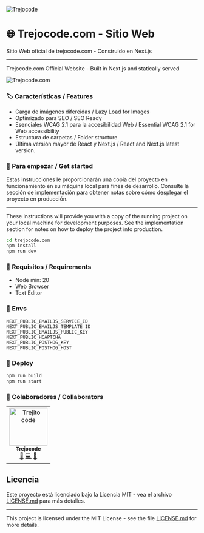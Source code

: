 ![Trejocode](https://res.cloudinary.com/trejocode/image/upload/v1586298449/Trejocode/logo_t0otlj.png)

# 🌐 Trejocode.com - Sitio Web

Sitio Web oficial de trejocode.com - Construido en Next.js

---

Trejocode.com Official Website - Built in Next.js and statically served

![Trejocode.com](https://user-images.githubusercontent.com/16879799/201750505-f7007f4a-b977-4bfb-867e-2697b555ea56.png)

### 🏷️ Características / Features

- Carga de imágenes difereidas / Lazy Load for Images
- Optimizado para SEO / SEO Ready
- Esenciales WCAG 2.1 para la accesibilidad Web / Essential WCAG 2.1 for Web accessibility
- Estructura de carpetas / Folder structure
- Última versión mayor de React y Next.js / React and Next.js latest version.

### 🚀 Para empezar / Get started

Estas instrucciones le proporcionarán una copia del proyecto en funcionamiento en su máquina local para fines de desarrollo. Consulte la sección de implementación para obtener notas sobre cómo desplegar el proyecto en producción.

---

These instructions will provide you with a copy of the running project on your local machine for development purposes. See the implementation section for notes on how to deploy the project into production.

```bash
cd trejocode.com
npm install
npm run dev
```

### 📐 Requisitos / Requirements

- Node min: 20
- Web Browser
- Text Editor

### 📄 Envs

```
NEXT_PUBLIC_EMAILJS_SERVICE_ID
NEXT_PUBLIC_EMAILJS_TEMPLATE_ID
NEXT_PUBLIC_EMAILJS_PUBLIC_KEY
NEXT_PUBLIC_HCAPTCHA
NEXT_PUBLIC_POSTHOG_KEY
NEXT_PUBLIC_POSTHOG_HOST
```

### 🚀 Deploy

```bash
npm run build
npm run start
```

### 🤝 Colaboradores / Collaborators

<table>
  <tr>
    <td align="center"><a href="https://www.trejocode.com"><img src="https://avatars1.githubusercontent.com/u/16879799?s=460&u=eb7ea04180a48e1069862102426992cd591df9cc&v=4" width="100px;" alt="Trejito code"/><br /><sub><b>Trejocode</b></sub></a><br /><a href="https://github.com/TrejoCode/upqroo/commits?author=TrejoCode" title="Design">🎨</a> <a href="#" title="Code">💻</a> <a href="#" title="Project Management">📆</a></td>
  </tr>
</table>

## Licencia

Este proyecto está licenciado bajo la Licencia MIT - vea el archivo [LICENSE.md](LICENSE.md) para más detalles.

---

This project is licensed under the MIT License - see the file [LICENSE.md](LICENSE.md) for more details.
